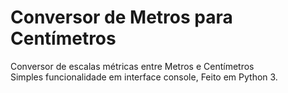 # Conversor de Metros para Centímetros

Conversor de escalas métricas entre Metros e Centímetros<br />
Simples funcionalidade em interface console, Feito em Python 3.
